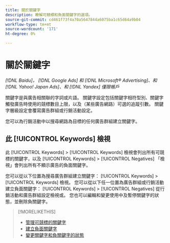 ```yaml
---
title: 關於關鍵字
description: 瞭解可競標和負面關鍵字的選項。
source-git-commit: cd461f73f4a70a5647844a6075ba1c65d64a9b04
workflow-type: tm+mt
source-wordcount: '171'
ht-degree: 0%

---
```


# 關於關鍵字

*[!DNL Baidu]， [!DNL Google Ads] 和 [!DNL Microsoft® Advertising]、和 [!DNL Yahoo! Japan Ads]、和 [!DNL Yandex] 僅限帳戶*

關鍵字是與廣告相關聯的字詞或片語。 關鍵字設定包括關鍵字相符型別、關鍵字觸發廣告時使用的競標數目上限，以及（某些廣告網路）可選的追蹤引數。 關鍵字層級設定會覆寫廣告群組或行銷活動設定。

您可以為行銷活動中以搜尋網路為目標的任何廣告群組建立關鍵字。

## 此 [!UICONTROL Keywords] 檢視

此 [!UICONTROL Keywords] > [!UICONTROL Keywords] 檢視會列出所有可競標的關鍵字，以及 [!UICONTROL Keywords] > [!UICONTROL Negatives] 「檢視」會列出所有不顯示廣告的負面關鍵字。

您可以從以下位置為搜尋廣告群組建立關鍵字： [!UICONTROL Keywords] > [!UICONTROL Keywords] 檢視。 您可以從以下任一位置為廣告群組或行銷活動建立負面關鍵字： [!UICONTROL Keywords] > [!UICONTROL Negatives] 從行銷活動和廣告群組設定檢視或。 您也可以編輯和變更使用中及暫停關鍵字的狀態，並刪除負關鍵字。

>[!MORELIKETHIS]
>
>* [管理可競標的關鍵字](/help/search-social-commerce/campaign-management/campaigns/keyword-manage.md)
>* [建立負面關鍵字](/help/search-social-commerce/campaign-management/campaigns/keyword-negative-create.md)
>* [變更關鍵字和負關鍵字的狀態](keyword-status-edit.md)

